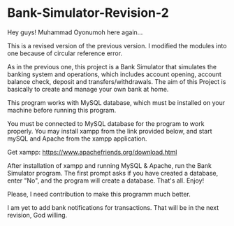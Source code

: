 # Bank-Simulator-Revision-2

Hey guys! Muhammad Oyonumoh here again...

This is a revised version of the previous version. I modified the modules into one because of circular reference error. 

As in the previous one, this project is a Bank Simulator that simulates the banking system and operations, which includes account opening, account balance check, deposit and transfers/withdrawals. 
The aim of this Project is basically to create and manage your own bank at home.

This program works with MySQL database, which must be installed on your machine before running this program.

You must be connected to MySQL database for the program to work properly. You may install xampp from the link provided below, and start mySQL and Apache from the xampp application.

Get xampp: https://www.apachefriends.org/download.html

After installation of xampp and running MySQL & Apache, run the Bank Simulator program. The first prompt asks if you have created a database, enter "No", and the program will create a database. That's all. Enjoy!

Please, I need contribution to make this programm much better.

I am yet to add bank notifications for transactions. That will be in the next revision, God willing.
